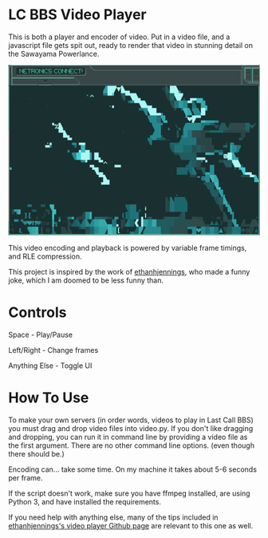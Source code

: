 # LC BBS Video Player
This is both a player and encoder of video. Put in a video file, and a javascript file gets spit out, ready to render that video in stunning detail on the Sawayama Powerlance.

![An image of the Netronics Terminal, displaying a frame of the trailer to Star Wars IV: A New Hope. Two X-wing fighters fly towards the viewer, rendered in multiple text symbols and colors.](screenshot.png)

This video encoding and playback is powered by variable frame timings, and RLE compression.

This project is inspired by the work of [ethanhjennings](https://github.com/ethanhjennings/last-call-bbs-video-player), who made a funny joke, which I am doomed to be less funny than.

# Controls

Space - Play/Pause

Left/Right - Change frames

Anything Else - Toggle UI

# How To Use

To make your own servers (in order words, videos to play in Last Call BBS) you must drag and drop video files into video.py.
If you don't like dragging and dropping, you can run it in command line by providing a video file as the first argument. There are no other command line options. (even though there should be.)

 Encoding can... take some time. On my machine it takes about 5-6 seconds per frame.
 
 If the script doesn't work, make sure you have ffmpeg installed, are using Python 3, and have installed the requirements.

If you need help with anything else, many of the tips included in [ethanhjennings's video player Github page](https://github.com/ethanhjennings/last-call-bbs-video-player) are relevant to this one as well.

